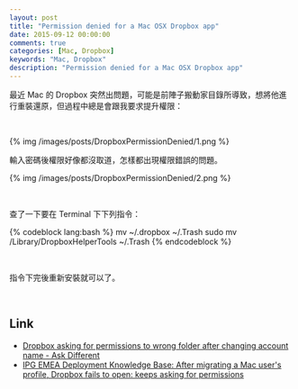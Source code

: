 ```yaml
---
layout: post
title: "Permission denied for a Mac OSX Dropbox app"
date: 2015-09-12 00:00:00
comments: true
categories: [Mac, Dropbox]
keywords: "Mac, Dropbox"
description: "Permission denied for a Mac OSX Dropbox app"
---
```


最近 Mac 的 Dropbox 突然出問題，可能是前陣子搬動家目錄所導致，想將他進行重裝還原，但過程中總是會跟我要求提升權限：

<!-- More -->

<br/>


{% img /images/posts/DropboxPermissionDenied/1.png %}


輸入密碼後權限好像都沒取道，怎樣都出現權限錯誤的問題。  

{% img /images/posts/DropboxPermissionDenied/2.png %}

<br/>


查了一下要在 Terminal 下下列指令：  

{% codeblock lang:bash %}
mv ~/.dropbox ~/.Trash
sudo mv /Library/DropboxHelperTools ~/.Trash
{% endcodeblock %}

<br/>

指令下完後重新安裝就可以了。  

<br/>

Link
----
* [Dropbox asking for permissions to wrong folder after changing account name - Ask Different](http://apple.stackexchange.com/questions/128551/dropbox-asking-for-permissions-to-wrong-folder-after-changing-account-name)
* [IPG EMEA Deployment Knowledge Base: After migrating a Mac user's profile, Dropbox fails to open: keeps asking for permissions](http://emeadeployment.blogspot.tw/2015/03/after-migrating-mac-users-profile.html)
